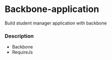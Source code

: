 # Backbone-application

Build student manager application with backbone

### Description
* Backbone
* RequireJs
